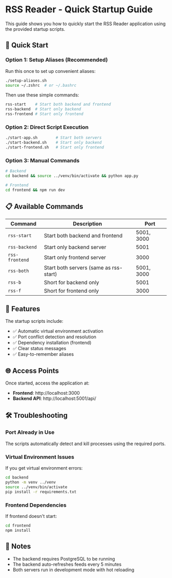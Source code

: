 # RSS Reader - Quick Startup Guide

This guide shows you how to quickly start the RSS Reader application using the provided startup scripts.

## 🚀 Quick Start

### Option 1: Setup Aliases (Recommended)
Run this once to set up convenient aliases:
```bash
./setup-aliases.sh
source ~/.zshrc  # or ~/.bashrc
```

Then use these simple commands:
```bash
rss-start    # Start both backend and frontend
rss-backend  # Start only backend
rss-frontend # Start only frontend
```

### Option 2: Direct Script Execution
```bash
./start-app.sh        # Start both servers
./start-backend.sh    # Start only backend
./start-frontend.sh   # Start only frontend
```

### Option 3: Manual Commands
```bash
# Backend
cd backend && source ../venv/bin/activate && python app.py

# Frontend
cd frontend && npm run dev
```

## 📋 Available Commands

| Command | Description | Port |
|---------|-------------|------|
| `rss-start` | Start both backend and frontend | 5001, 3000 |
| `rss-backend` | Start only backend server | 5001 |
| `rss-frontend` | Start only frontend server | 3000 |
| `rss-both` | Start both servers (same as rss-start) | 5001, 3000 |
| `rss-b` | Short for backend only | 5001 |
| `rss-f` | Short for frontend only | 3000 |

## 🔧 Features

The startup scripts include:
- ✅ Automatic virtual environment activation
- ✅ Port conflict detection and resolution
- ✅ Dependency installation (frontend)
- ✅ Clear status messages
- ✅ Easy-to-remember aliases

## 🌐 Access Points

Once started, access the application at:
- **Frontend**: http://localhost:3000
- **Backend API**: http://localhost:5001/api/

## 🛠️ Troubleshooting

### Port Already in Use
The scripts automatically detect and kill processes using the required ports.

### Virtual Environment Issues
If you get virtual environment errors:
```bash
cd backend
python -m venv ../venv
source ../venv/bin/activate
pip install -r requirements.txt
```

### Frontend Dependencies
If frontend doesn't start:
```bash
cd frontend
npm install
```

## 📝 Notes

- The backend requires PostgreSQL to be running
- The backend auto-refreshes feeds every 5 minutes
- Both servers run in development mode with hot reloading 